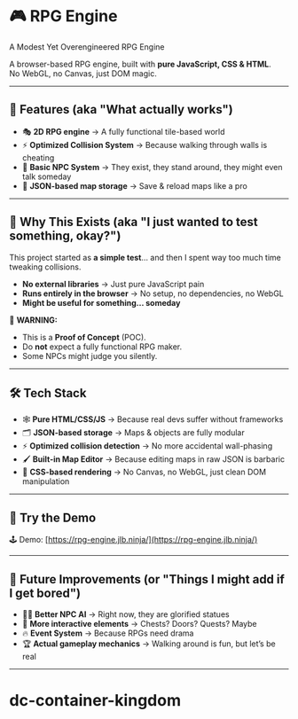 # 🎮 RPG Engine

<!--<SHORT-PRESENTATION>-->
A Modest Yet Overengineered RPG Engine

A browser-based RPG engine, built with **pure JavaScript, CSS & HTML**.  
No WebGL, no Canvas, just DOM magic.
<!--</SHORT-PRESENTATION>-->

---

## 🔹 Features (aka "What actually works")  

- 🎭 **2D RPG engine** → A fully functional tile-based world  
- ⚡ **Optimized Collision System** → Because walking through walls is cheating  
- 🤖 **Basic NPC System** → They exist, they stand around, they might even talk someday  
- 💾 **JSON-based map storage** → Save & reload maps like a pro  

---

## 📌 Why This Exists (aka "I just wanted to test something, okay?")  

This project started as **a simple test**… and then I spent way too much time tweaking collisions.  

- **No external libraries** → Just pure JavaScript pain  
- **Runs entirely in the browser** → No setup, no dependencies, no WebGL  
- **Might be useful for something… someday**  

🛑 **WARNING:**  
- This is a **Proof of Concept** (POC).  
- Do **not** expect a fully functional RPG maker.  
- Some NPCs might judge you silently.  

---

## 🛠️ Tech Stack  

- 🕸️ **Pure HTML/CSS/JS** → Because real devs suffer without frameworks  
- 🗂️ **JSON-based storage** → Maps & objects are fully modular  
- ⚡ **Optimized collision detection** → No more accidental wall-phasing  
- 🖌️ **Built-in Map Editor** → Because editing maps in raw JSON is barbaric  
- 🎨 **CSS-based rendering** → No Canvas, no WebGL, just clean DOM manipulation  

---

## 🚀 Try the Demo  

🕹️ Demo: [https://rpg-engine.jlb.ninja/](https://rpg-engine.jlb.ninja/)  

---

## 📝 Future Improvements (or "Things I might add if I get bored")  

- 🚶‍♂️ **Better NPC AI** → Right now, they are glorified statues  
- 🏰 **More interactive elements** → Chests? Doors? Quests? Maybe  
- 🔥 **Event System** → Because RPGs need drama  
- 🏆 **Actual gameplay mechanics** → Walking around is fun, but let’s be real  

---
# dc-container-kingdom
